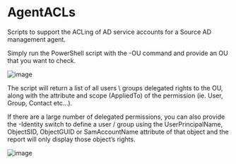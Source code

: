 # AgentACLs
Scripts to support the ACLing of AD service accounts for a Source AD management agent.

Simply run the PowerShell script with the -OU command and provide an OU that you want to check.

![image](https://github.com/user-attachments/assets/fc92d969-4f0d-4d71-b777-66c3e0ecc268)


The script will return a list of all users \ groups delegated rights to the OU, along with the attribute and scope (AppliedTo) of the permission (ie. User, Group, Contact etc…).

If there are a large number of delegated permissions, you can also provide the -Identity switch to define a user / group using the UserPrincipalName, ObjectSID, ObjectGUID or SamAccountName attribute of that object and the report will only display those object’s rights.

![image](https://github.com/user-attachments/assets/10feb252-fc64-4fb2-8bde-851f0c35491c)
